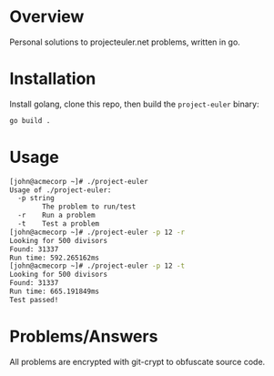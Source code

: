 # Overview
Personal solutions to projecteuler.net problems, written in go.

# Installation

Install golang, clone this repo, then build the `project-euler` binary:

```bash
go build .
```

# Usage

```bash
[john@acmecorp ~]# ./project-euler
Usage of ./project-euler:
  -p string
        The problem to run/test
  -r    Run a problem
  -t    Test a problem
[john@acmecorp ~]# ./project-euler -p 12 -r
Looking for 500 divisors
Found: 31337
Run time: 592.265162ms
[john@acmecorp ~]# ./project-euler -p 12 -t
Looking for 500 divisors
Found: 31337
Run time: 665.191849ms
Test passed!
```

# Problems/Answers

All problems are encrypted with git-crypt to obfuscate source code.

<!---
A sufficiently clever person will be able to decrypt these files.
--->
